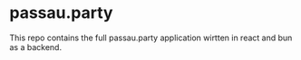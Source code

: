 # passau.party

This repo contains the full passau.party application wirtten in react and bun as a backend.
